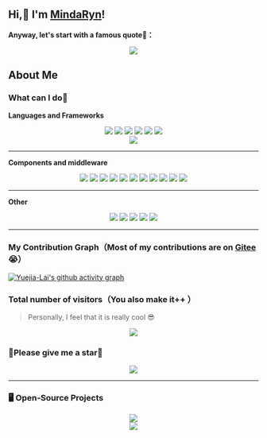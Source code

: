 

## Hi,👋 I'm [MindaRyn](https://mindaryn1.github.io/)!

**Anyway, let's start with a famous quote🤩：**

<div align="center">
<img src="https://quotes-github-readme.vercel.app/api?type=horizontal&theme=auto" />
</div>


## About Me



### What can I do🤔


**Languages and Frameworks**

<div align="center">
<img src="https://img.shields.io/badge/-Java-important?style=for-the-badge" />
<img src="https://img.shields.io/badge/-Spring-brightgreen?style=for-the-badge" />
<img src="https://img.shields.io/badge/-Spring%20Boot-brightgreen?style=for-the-badge" />
<img src="https://img.shields.io/badge/-Spring%20MVC-9cf?style=for-the-badge" />
<img src="https://img.shields.io/badge/-Spring%20Cloud-blue?style=for-the-badge" />
<img src="https://img.shields.io/badge/-MyBatis-red?style=for-the-badge" />
</div>

<div align="center">
<img src="https://github-readme-stats.vercel.app/api/top-langs/?username=Yuejia-Lai&layout=compact"/>
</div>

---

**Components and middleware**

<div align="center">
<img src="https://img.shields.io/badge/-RabbitMQ%20%26%20RocketMQ%20%26%20Kafka-ff69b4" />
<img src="https://img.shields.io/badge/-ElasticSearch%20%26%20Kibana-blueviolet" />
<img src="https://img.shields.io/badge/-Eureka%20%26%20Nacos-green" />
<img src="https://img.shields.io/badge/-Zuul%20%26%20Gateway-dc88a1" />
<img src="https://img.shields.io/badge/-Redis-critical" />
<img src="https://img.shields.io/badge/-Docker-83ef12" />
<img src="https://img.shields.io/badge/-WebSocket-1af442"/>
<img src="https://img.shields.io/badge/-FastDFS%20%26%20MinIO-inactive" />
<img src="https://img.shields.io/badge/-MySQL-yellow" />
<img src="https://img.shields.io/badge/-MongoDB-black" />
<img src="https://img.shields.io/badge/-Nginx-pink"/>
</div>

---

**Other**

<div align="center">
<img src="https://img.shields.io/badge/-SQL-yellowgreen"/>
<img src="https://img.shields.io/badge/-Linux-71aa29"/>
<img src="https://img.shields.io/badge/-Git-purple"/>
<img src="https://img.shields.io/badge/-Maven-grey"/>
<img src="https://img.shields.io/badge/-Python-blue"/>
</div>


---



### My Contribution Graph（Most of my contributions are on [Gitee](https://gitee.com/MindaRyn)😭）

[![Yuejia-Lai's github activity graph](https://github-readme-activity-graph.cyclic.app/graph?username=Yuejia-Lai&theme=github-compact&hide_border=true&area=true&hide_title=true)](http://www.blog.laiyuejia.cn)

### Total number of visitors（You also make it++ ）

> Personally, I feel that it is really cool 😎


<div align="center">
<img src="https://profile-counter.glitch.me/Yuejia-Lai/count.svg"/>
</div>

### 🥺Please give me a star🌟 

<div align="center">
<img src="https://github-readme-stats.vercel.app/api?username=Yuejia-Lai&show_icons=true&theme=transparent&include_all_commits=true&hide=prs,issues,contribs"/>
</div>

---

### 🖥️ Open-Source Projects

<div align="center">
<a href="https://github.com/Yuejia-Lai/bilibili">
<img src="https://github-readme-stats.vercel.app/api/pin/?username=Yuejia-Lai&repo=bilibili"/>
</a>
</div>

<div align="center">
<a href="https://github.com/Yuejia-Lai/simpleframework">
<img src="https://github-readme-stats.vercel.app/api/pin/?username=Yuejia-Lai&repo=simpleframework"/>
</a>
</div>
